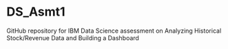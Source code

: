 # DS_Asmt1
GitHub repository for IBM Data Science assessment on Analyzing Historical Stock/Revenue Data and Building a Dashboard
